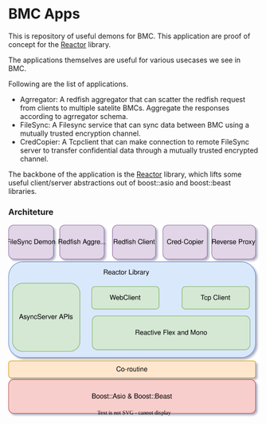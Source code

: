 # BMC Apps

This is repository of useful demons for BMC. This application are proof of concept for the [Reactor](https://github.com/abhilashraju/reactor) library. 

The applications themselves are useful for various usecases we see in BMC.

Following are the list of applications.
- Agrregator: A redfish aggregator that can scatter the redfish request from clients to multiple satelite BMCs. Aggregate the responses according to agrregator schema. 
- FileSync: A Filesync service that can sync data between BMC using a mutually trusted encryption channel. 
- CredCopier: A Tcpclient that can make connection to remote FileSync server to transfer confidential data through a mutually trusted encrypted channel.

The backbone of the application is the [Reactor](https://github.com/abhilashraju/reactor) library, which lifts some useful client/server abstractions out of boost::asio and boost::beast libraries. 


### Architeture

![](./images/reactor.svg)
